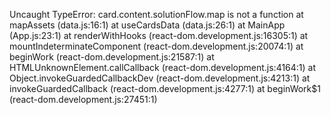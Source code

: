 Uncaught TypeError: card.content.solutionFlow.map is not a function
    at mapAssets (data.js:16:1)
    at useCardsData (data.js:26:1)
    at MainApp (App.js:23:1)
    at renderWithHooks (react-dom.development.js:16305:1)
    at mountIndeterminateComponent (react-dom.development.js:20074:1)
    at beginWork (react-dom.development.js:21587:1)
    at HTMLUnknownElement.callCallback (react-dom.development.js:4164:1)
    at Object.invokeGuardedCallbackDev (react-dom.development.js:4213:1)
    at invokeGuardedCallback (react-dom.development.js:4277:1)
    at beginWork$1 (react-dom.development.js:27451:1)
